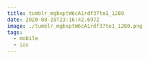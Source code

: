 ```yaml
---
title: tumblr_mgbxptW6cA1rdf37to1_1280
date: 2020-08-28T23:16:42.697Z
image: ./tumblr_mgbxptW6cA1rdf37to1_1280.png
tags:
  - mobile
  - ios
---
```

